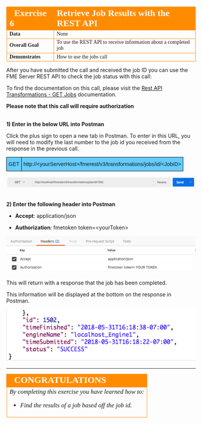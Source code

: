 <table style="border-spacing: 0px;border-collapse: collapse;font-family:serif">
<tr>
<td width=25% style="vertical-align:middle;background-color:darkorange;border: 2px solid darkorange">
<i class="fa fa-cogs fa-lg fa-pull-left fa-fw" style="color:white;padding-right: 12px;vertical-align:text-top"></i>
<span style="color:white;font-size:x-large;font-weight: bold">Exercise 6</span>
</td>
<td style="border: 2px solid darkorange;background-color:darkorange;color:white">
<span style="color:white;font-size:x-large;font-weight: bold">Retrieve Job Results with the REST API</span>
</td>
</tr>

<tr>
<td style="border: 1px solid darkorange; font-weight: bold">Data</td>
<td style="border: 1px solid darkorange">None</td>
</tr>

<tr>
<td style="border: 1px solid darkorange; font-weight: bold">Overall Goal</td>
<td style="border: 1px solid darkorange">To use the REST API to receive information about a completed job </td>
</tr>

<tr>
<td style="border: 1px solid darkorange; font-weight: bold">Demonstrates</td>
<td style="border: 1px solid darkorange">How to use the jobs call</td>
</tr>


</table>

After you have submitted the call and received the job ID you can use the FME Server REST API to check the
job status with this call:

To find the documentation on this call, please visit the [Rest API Transformations - GET Jobs](https://docs.safe.com/fme/html/FME_REST/apidoc/v3/index.html#!/transformations/get_get_13) documentation.

**Please note that this call will require authorization**

<br>**1) Enter in the below URL into Postman**

Click the plus sign to open a new tab in Postman. To enter in this URL, you will need to modify the last number to the job id you received from the response in the previous call.

<!--GET Table-->
<style type="text/css">
.tg  {border-collapse:collapse;border-spacing:0;}
.tg td{font-family:Arial, sans-serif;font-size:14px;padding:10px 5px;border-style:solid;border-width:1px;overflow:hidden;word-break:normal;border-color:black;}
.tg th{font-family:Arial, sans-serif;font-size:14px;font-weight:normal;padding:10px 5px;border-style:solid;border-width:1px;overflow:hidden;word-break:normal;border-color:black;}
.tg .tg-ej3l{background-color:#66ccff;vertical-align:top}
.tg .tg-ufe5{background-color:#66ccff;vertical-align:top}
</style>
<table class="tg" style="table-layout: fixed; width: 100%">
  <tr>
    <th class="tg-ej3l">GET</th>
    <th class="tg-ufe5" style="word-wrap: break-word">http://&lt;yourServerHost&#62;/fmerest/v3/transformations/jobs/id/&lt;JobID>
    </th>
  </tr>
</table>



![](./Images/image4.3.1.JobURL.png)



<br>**2) Enter the following header into Postman**

- **Accept**: application/json

- **Authorization**: fmetoken token=&lt;yourToken>

![](./Images/image4.3.2.JobHeaders.png)



This will return with a response that the job has been completed.

This information will be displayed at the bottom on the response in Postman.

![](./Images/image4.3.3.Response.png)

---

<!--Exercise Congratulations Section-->

<table style="border-spacing: 0px">
<tr>
<td style="vertical-align:middle;background-color:darkorange;border: 2px solid darkorange">
<i class="fa fa-thumbs-o-up fa-lg fa-pull-left fa-fw" style="color:white;padding-right: 12px;vertical-align:text-top"></i>
<span style="color:white;font-size:x-large;font-weight: bold;font-family:serif">CONGRATULATIONS</span>
</td>
</tr>

<tr>
<td style="border: 1px solid darkorange">
<span style="font-family:serif; font-style:italic; font-size:larger">
By completing this exercise you have learned how to:
<br>
<ul><li>Find the results of a job based off the job id.</li>

</li>

</span>
</td>
</tr>
</table>
